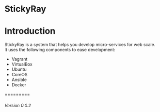 StickyRay
=========

# Introduction

StickyRay is a system that helps you develop micro-services for web scale. It uses
the following components to ease development:

 + Vagrant
 + VirtualBox
 + Ubuntu
 + CoreOS
 + Ansible
 + Docker

=========
###### Version 0.0.2
